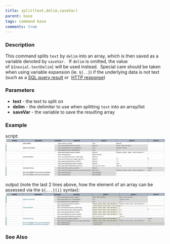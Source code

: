 ```yaml
---
title: split(text,delim,saveVar)
parent: base
tags: command base
comments: true
---
```



### Description
This command splits `text` by `delim` into an array, which is then saved as a variable denoted by `saveVar`.  
If `delim` is omitted, the value of `${nexial.textDelim}` will be used instead.  Special care should be taken when 
using variable expansion (ie. `${..}`) if the underlying data is not text (such as a [SQL query result](../rdbms) or 
[HTTP response](../ws))


### Parameters
- **text** \- the text to split on
- **delim** \- the delimiter to use when splitting `text` into an array/list
- **saveVar** \- the variable to save the resulting array


### Example
script:<br/>
![script](image/split_01.png)

output (note the last 2 lines above, how the element of an array can be assessed via the `${...}[i]` syntax):
![output](image/split_02.png)


### See Also
